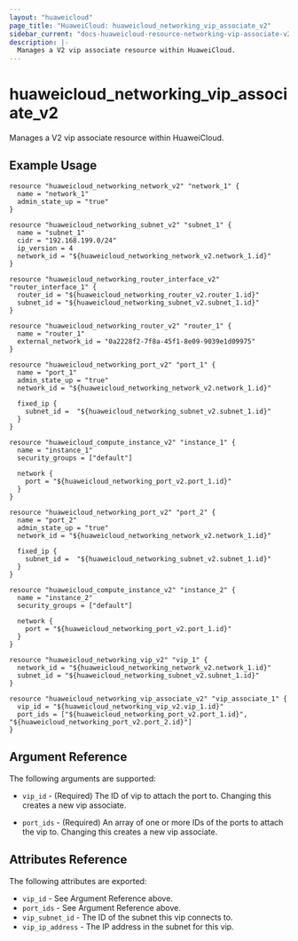 ```yaml
---
layout: "huaweicloud"
page_title: "HuaweiCloud: huaweicloud_networking_vip_associate_v2"
sidebar_current: "docs-huaweicloud-resource-networking-vip-associate-v2"
description: |-
  Manages a V2 vip associate resource within HuaweiCloud.
---
```


# huaweicloud\_networking\_vip_associate_v2

Manages a V2 vip associate resource within HuaweiCloud.

## Example Usage

```hcl
resource "huaweicloud_networking_network_v2" "network_1" {
  name = "network_1"
  admin_state_up = "true"
}

resource "huaweicloud_networking_subnet_v2" "subnet_1" {
  name = "subnet_1"
  cidr = "192.168.199.0/24"
  ip_version = 4
  network_id = "${huaweicloud_networking_network_v2.network_1.id}"
}

resource "huaweicloud_networking_router_interface_v2" "router_interface_1" {
  router_id = "${huaweicloud_networking_router_v2.router_1.id}"
  subnet_id = "${huaweicloud_networking_subnet_v2.subnet_1.id}"
}

resource "huaweicloud_networking_router_v2" "router_1" {
  name = "router_1"
  external_network_id = "0a2228f2-7f8a-45f1-8e09-9039e1d09975"
}

resource "huaweicloud_networking_port_v2" "port_1" {
  name = "port_1"
  admin_state_up = "true"
  network_id = "${huaweicloud_networking_network_v2.network_1.id}"

  fixed_ip {
    subnet_id =  "${huaweicloud_networking_subnet_v2.subnet_1.id}"
  }
}

resource "huaweicloud_compute_instance_v2" "instance_1" {
  name = "instance_1"
  security_groups = ["default"]

  network {
    port = "${huaweicloud_networking_port_v2.port_1.id}"
  }
}

resource "huaweicloud_networking_port_v2" "port_2" {
  name = "port_2"
  admin_state_up = "true"
  network_id = "${huaweicloud_networking_network_v2.network_1.id}"

  fixed_ip {
    subnet_id =  "${huaweicloud_networking_subnet_v2.subnet_1.id}"
  }
}

resource "huaweicloud_compute_instance_v2" "instance_2" {
  name = "instance_2"
  security_groups = ["default"]

  network {
    port = "${huaweicloud_networking_port_v2.port_1.id}"
  }
}

resource "huaweicloud_networking_vip_v2" "vip_1" {
  network_id = "${huaweicloud_networking_network_v2.network_1.id}"
  subnet_id = "${huaweicloud_networking_subnet_v2.subnet_1.id}"
}

resource "huaweicloud_networking_vip_associate_v2" "vip_associate_1" {
  vip_id = "${huaweicloud_networking_vip_v2.vip_1.id}"
  port_ids = ["${huaweicloud_networking_port_v2.port_1.id}", "${huaweicloud_networking_port_v2.port_2.id}"]
}
```

## Argument Reference

The following arguments are supported:

* `vip_id` - (Required) The ID of vip to attach the port to.
    Changing this creates a new vip associate.

* `port_ids` - (Required) An array of one or more IDs of the ports to attach the vip to.
    Changing this creates a new vip associate.

## Attributes Reference

The following attributes are exported:

* `vip_id` - See Argument Reference above.
* `port_ids` - See Argument Reference above.
* `vip_subnet_id` - The ID of the subnet this vip connects to.
* `vip_ip_address` - The IP address in the subnet for this vip.
